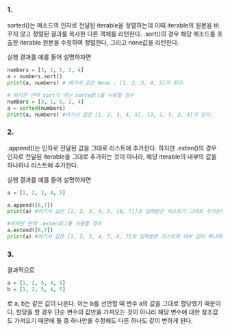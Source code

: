 ### 1.
sorted()는 메소드의 인자로 전달된 iterable을 정렬하는데 이때 iterable의 원본을 바꾸지 않고 정렬된 결과를 복사한 다른 객체를 리턴한다.
.sort()의 경우 해당 메소드를 호출한 iterable 원본을 수정하여 정렬한다, 그리고 none값을 리턴한다.

실행 결과를 예를 들어 설명하자면
```py
numbers = [3, 1, 5, 2, 4]
a = numbers.sort()
print(a, numbers) # 여기서 값은 None , [1, 2, 3, 4, 5]가 된다.

# 하지만 만약 sort가 아닌 sorted()를 사용할 경우
numbers = [3, 1, 5, 2, 4]
a = sorted(numbers)
print(a, numbers) #여기서 값은 [1, 2, 3, 4, 5], [3, 1, 5, 2, 4]가 된다.
```

### 2.
.append()는 인자로 전달된 값을 그대로 리스트에 추가한다. 하지만 .exten()의 경우 인자로 전달된 iterable을 그대로 추가하는 것이 아니라, 해당 iterable의 내부의 값을 하나하나 리스트에 추가한다.

실행 결과를 예를 들어 설명하자면
```py
a = [1, 2, 3, 4, 5] 

a.append([6,7])
print(a) #여기서 값은 [1, 2, 3, 4, 5, [6, 7]]로 입력받은 리스트가 그대로 추가된다. 

#하지만 만약 .extend()를 사용할 경우
a.extend([6,7])
print(a) #여기서 값은 [1, 2, 3, 4, 5, 6, 7]로 입력받은 리스트의 내부 값이 하나하나 추가된다.
```

### 3.

결과적으로 
```py
a = [1, 2, 5, 4, 5]
b = [1, 2, 5, 4, 5]
```
로 a, b는 같은 값이 나온다.
이는 b를 선언할 때 변수 a의 값을 그대로 할당했기 때문이다. 할당을 할 경우 단순 변수의 값만을 가져오는 것이 아니라 해당 변수에 대한 참조값도 가져오기 때문에 둘 중 하나만을 수정해도 다른 하나도 같이 변하게 된다.

